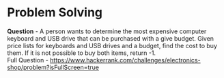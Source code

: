 # Problem Solving 
**Question** - A person wants to determine the most expensive computer keyboard and USB drive that can be purchased with a give budget. Given price lists for keyboards and USB drives and a budget, find the cost to buy them. If it is not possible to buy both items, return -1.   
Full Question - https://www.hackerrank.com/challenges/electronics-shop/problem?isFullScreen=true
